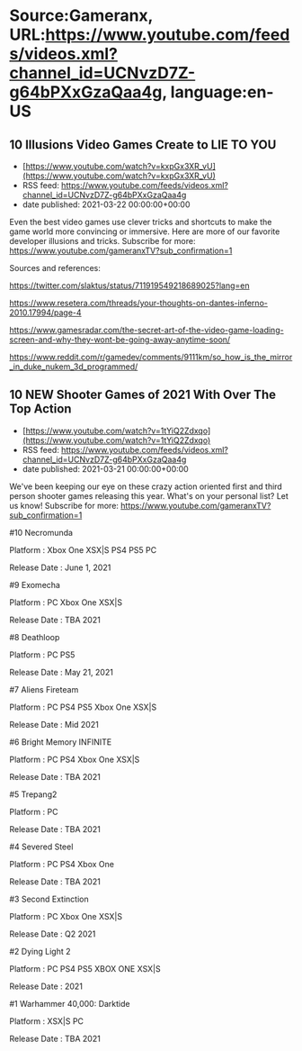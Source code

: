 # Source:Gameranx, URL:https://www.youtube.com/feeds/videos.xml?channel_id=UCNvzD7Z-g64bPXxGzaQaa4g, language:en-US

## 10 Illusions Video Games Create to LIE TO YOU
 - [https://www.youtube.com/watch?v=kxpGx3XR_vU](https://www.youtube.com/watch?v=kxpGx3XR_vU)
 - RSS feed: https://www.youtube.com/feeds/videos.xml?channel_id=UCNvzD7Z-g64bPXxGzaQaa4g
 - date published: 2021-03-22 00:00:00+00:00

Even the best video games use clever tricks and shortcuts to make the game world more convincing or immersive. Here are more of our favorite developer illusions and tricks.
Subscribe for more: https://www.youtube.com/gameranxTV?sub_confirmation=1

Sources and references:

https://twitter.com/slaktus/status/711919549218689025?lang=en

https://www.resetera.com/threads/your-thoughts-on-dantes-inferno-2010.17994/page-4

https://www.gamesradar.com/the-secret-art-of-the-video-game-loading-screen-and-why-they-wont-be-going-away-anytime-soon/

https://www.reddit.com/r/gamedev/comments/9111km/so_how_is_the_mirror_in_duke_nukem_3d_programmed/

## 10 NEW Shooter Games of 2021 With Over The Top Action
 - [https://www.youtube.com/watch?v=1tYiQ2Zdxqo](https://www.youtube.com/watch?v=1tYiQ2Zdxqo)
 - RSS feed: https://www.youtube.com/feeds/videos.xml?channel_id=UCNvzD7Z-g64bPXxGzaQaa4g
 - date published: 2021-03-21 00:00:00+00:00

We've been keeping our eye on these crazy action oriented first and third person shooter games releasing this year. What's on your personal list? Let us know!
Subscribe for more: https://www.youtube.com/gameranxTV?sub_confirmation=1

#10 Necromunda

Platform : Xbox One XSX|S PS4 PS5 PC

Release Date : June 1, 2021

 

#9 Exomecha

Platform : PC Xbox One XSX|S 

Release Date : TBA 2021 



#8 Deathloop

Platform : PC PS5 

Release Date : May 21, 2021 



#7 Aliens Fireteam

Platform : PC PS4 PS5 Xbox One XSX|S

Release Date : Mid 2021



#6 Bright Memory INFINITE

Platform : PC PS4 Xbox One XSX|S

Release Date : TBA 2021



#5 Trepang2

Platform : PC

Release Date : TBA 2021



#4 Severed Steel

Platform : PC PS4 Xbox One

Release Date : TBA 2021



#3 Second Extinction

Platform : PC Xbox One XSX|S 

Release Date : Q2 2021



#2 Dying Light 2

Platform : PC PS4 PS5 XBOX ONE XSX|S 

Release Date : 2021 



#1 Warhammer 40,000: Darktide

Platform : XSX|S PC

Release Date : TBA 2021

